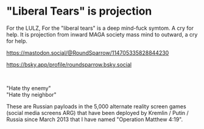 # "Liberal Tears" is projection

For the LULZ, For the "liberal tears" is a deep mind-fuck symtom. A cry for help. It is projection from inward MAGA society mass mind to outward, a cry for help.

https://mastodon.social/@RoundSparrow/114705335828844230

https://bsky.app/profile/roundsparrow.bsky.social

&nbsp;

"Hate thy enemy"   
"Hate thy neighbor"   

These are Russian payloads in the 5,000 alternate reality screen games (social media screens ARG) that have been deployed by Kremlin / Putin / Russia since March 2013 that I have named "Operation Matthew 4:19".

